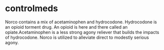 # controlmeds
Norco contains a mix of acetaminophen and hydrocodone. Hydrocodone is an opioid torment drug. An opioid is here and there called an opiate.Acetaminophen is a less strong agony reliever that builds the impacts of hydrocodone. Norco is utilized to alleviate direct to modestly serious agony.
